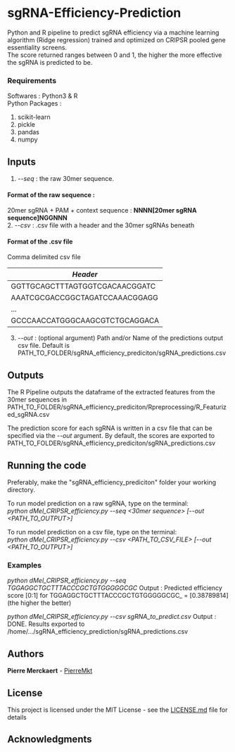 # sgRNA-Efficiency-Prediction

Python and R pipeline to predict sgRNA efficiency via a machine learning algorithm (Ridge regression) trained and optimized on CRIPSR pooled gene essentiality screens.   
The score returned ranges between 0 and 1, the higher the more effective the sgRNA is predicted to be.

### Requirements
Softwares : Python3 & R   
Python Packages :
   1. scikit-learn    
   2. pickle    
   3. pandas    
   4. numpy   

## Inputs
1. _--seq_ : the raw 30mer sequence.  

#### Format of the raw sequence :
20mer sgRNA + PAM + context sequence : **NNNN[20mer sgRNA sequence]NGGNNN**   
2. _--csv_ : .csv file with a header and the 30mer sgRNAs beneath   

#### Format of the .csv file
Comma delimited csv file    

|  _Header_  |
| ------------- |
|  GGTTGCAGCTTTAGTGGTCGACAACGGATC  |
|  AAATCGCGACCGGCTAGATCCAAACGGAGG  | 
|              ...                 | 
|  GCCCAACCATGGGCAAGCGTCTGCAGGACA  | 

3. _--out_ : (optional argument) Path and/or Name of the predictions output csv file. Default is PATH_TO_FOLDER/sgRNA_efficiency_prediciton/sgRNA_predictions.csv

## Outputs
The R Pipeline outputs the dataframe of the extracted features from the 30mer sequences in PATH_TO_FOLDER/sgRNA_efficiency_prediciton/Rpreprocessing/R_Featurized_sgRNA.csv

The prediction score for each sgRNA is written in a csv file that can be specified via the _--out_ argument. By default, the scores are exported to PATH_TO_FOLDER/sgRNA_efficiency_prediciton/sgRNA_predictions.csv

## Running the code
Preferably, make the "sgRNA_efficiency_prediciton" folder your working directory.

To run model prediction on a raw sgRNA, type on the terminal:   
_python dMel_CRIPSR_efficiency.py --seq <30mer sequence> [--out <PATH_TO_OUTPUT>]_
   
To run model prediction on a csv file, type on the terminal:    
_python dMel_CRIPSR_efficiency.py --csv <PATH_TO_CSV_FILE> [--out <PATH_TO_OUTPUT>]_

### Examples
_python dMel_CRIPSR_efficiency.py --seq TGGAGGCTGCTTTACCCGCTGTGGGGGCGC_
Output : Predicted efficiency score [0:1] for TGGAGGCTGCTTTACCCGCTGTGGGGGCGC_ =  [0.38789814] (the higher the better)

_python dMel_CRIPSR_efficiency.py --csv sgRNA_to_predict.csv_
Output : DONE. Results exported to /home/.../sgRNA_efficiency_prediction/sgRNA_predictions.csv

## Authors

**Pierre Merckaert** - [PierreMkt](https://github.com/PierreMkt)

## License

This project is licensed under the MIT License - see the [LICENSE.md](LICENSE.md) file for details

## Acknowledgments



